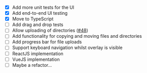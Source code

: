 - [x] Add more unit tests for the UI
- [x] Add end-to-end UI testing
- [x] Move to TypeScript
- [ ] Add drag and drop tests
- [ ] Allow uploading of directories ([#48](https://github.com/dom111/webdav-js/issues/48))
- [ ] Add functionality for copying and moving files and directories
- [ ] Add progress bar for file uploads
- [ ] Support keyboard navigation whilst overlay is visible
- [ ] ReactJS implementation
- [ ] VueJS implementation
- [ ] Maybe a refactor...
